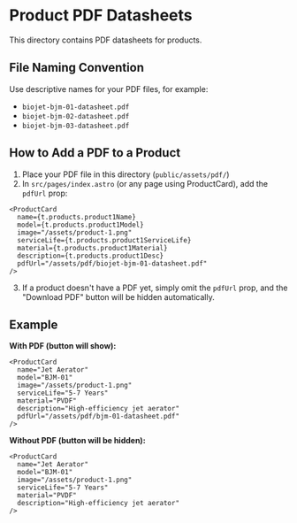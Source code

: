 # Product PDF Datasheets

This directory contains PDF datasheets for products.

## File Naming Convention
Use descriptive names for your PDF files, for example:
- `biojet-bjm-01-datasheet.pdf`
- `biojet-bjm-02-datasheet.pdf`
- `biojet-bjm-03-datasheet.pdf`

## How to Add a PDF to a Product

1. Place your PDF file in this directory (`public/assets/pdf/`)
2. In `src/pages/index.astro` (or any page using ProductCard), add the `pdfUrl` prop:

```astro
<ProductCard
  name={t.products.product1Name}
  model={t.products.product1Model}
  image="/assets/product-1.png"
  serviceLife={t.products.product1ServiceLife}
  material={t.products.product1Material}
  description={t.products.product1Desc}
  pdfUrl="/assets/pdf/biojet-bjm-01-datasheet.pdf"
/>
```

3. If a product doesn't have a PDF yet, simply omit the `pdfUrl` prop, and the "Download PDF" button will be hidden automatically.

## Example

**With PDF (button will show):**
```astro
<ProductCard
  name="Jet Aerator"
  model="BJM-01"
  image="/assets/product-1.png"
  serviceLife="5-7 Years"
  material="PVDF"
  description="High-efficiency jet aerator"
  pdfUrl="/assets/pdf/bjm-01-datasheet.pdf"
/>
```

**Without PDF (button will be hidden):**
```astro
<ProductCard
  name="Jet Aerator"
  model="BJM-01"
  image="/assets/product-1.png"
  serviceLife="5-7 Years"
  material="PVDF"
  description="High-efficiency jet aerator"
/>
```

